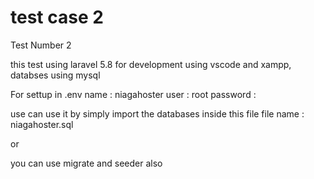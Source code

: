 # test case 2
Test Number 2

this test using laravel 5.8
for development using vscode and xampp, databses using mysql 

For settup in .env
name : niagahoster
user : root
password : 

use can use it by simply import the databases inside this file
file name : niagahoster.sql

or 

you can use migrate and seeder also
